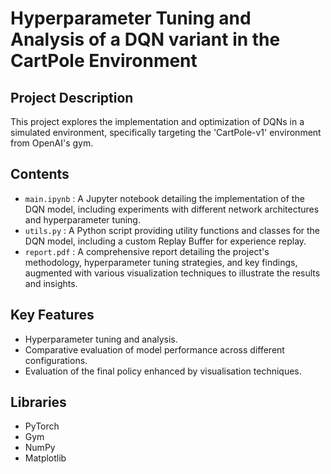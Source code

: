 # Hyperparameter Tuning and Analysis of a DQN variant in the CartPole Environment

## Project Description
This project explores the implementation and optimization of DQNs in a simulated environment, specifically targeting the 'CartPole-v1' environment from OpenAI's gym.

## Contents
- `main.ipynb` : A Jupyter notebook detailing the implementation of the DQN model, including experiments with different network architectures and hyperparameter tuning.
- `utils.py` : A Python script providing utility functions and classes for the DQN model, including a custom Replay Buffer for experience replay.
- `report.pdf` : A comprehensive report detailing the project's methodology, hyperparameter tuning strategies, and key findings, augmented with various visualization techniques to illustrate the results and insights.

## Key Features
- Hyperparameter tuning and analysis.
- Comparative evaluation of model performance across different configurations.
- Evaluation of the final policy enhanced by visualisation techniques.

## Libraries
- PyTorch
- Gym
- NumPy
- Matplotlib
